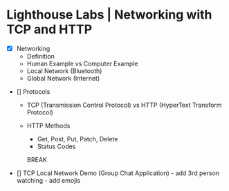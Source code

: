 # Lighthouse Labs | Networking with TCP and HTTP

* [x] Networking 
    - Definition 
    - Human Example vs Computer Example
    - Local Network (Bluetooth)
    - Global Network (Internet)
* [] Protocols
    - TCP (Transmission Control Protocol) vs HTTP (HyperText Transform Protocol)
    - HTTP Methods 
        - Get, Post, Put, Patch, Delete
        - Status Codes

        BREAK 

* [] TCP Local Network Demo (Group Chat Application)
        - add 3rd person watching 
        - add emojis